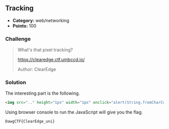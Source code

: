 ## Tracking

* **Category:** web/networking
* **Points:** 100

### Challenge

> What's that pixel tracking?
> 
> https://clearedge.ctf.umbccd.io/
> 
> Author: ClearEdge

### Solution

The interesting part is the following.

```html
<img src=".." height="1px" width="1px" onclick="alert(String.fromCharCode(68,97,119,103,67,84,70,123,67,108,101,97,114,69,100,103,101,95,117,110,105,125))" >
```

Using browser console to run the JavaScript will give you the flag.

```
DawgCTF{ClearEdge_uni}
```
